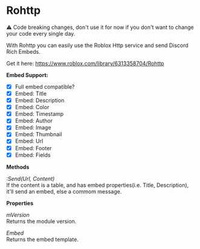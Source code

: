 # Rohttp

⚠ Code breaking changes, don't use it for now if you don't want to change your code every single day.

With Rohttp you can easily use the Roblox Http service and send Discord Rich Embeds.

Get it here: https://www.roblox.com/library/6313358704/Rohttp

**Embed Support:**

- [x] Full embed compatible? 
- [x] Embed: Title
- [x] Embed: Description
- [x] Embed: Color
- [x] Embed: Timestamp
- [x] Embed: Author
- [x] Embed: Image
- [x] Embed: Thumbnail
- [x] Embed: Url
- [x] Embed: Footer
- [x] Embed: Fields

**Methods**

*:Send(Url, Content)* <br>
If the content is a table, and has embed properties(i.e. Title, Description), it'll send an embed, else a commom message.

**Properties**

 *mVersion* <br>
Returns the module version.

 *Embed* <br>
Returns the embed template.
